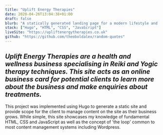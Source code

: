 ```yaml
---
title: "Uplift Energy Therapies"
date: 2020-04-26T13:04:38+01:00
draft: false
blurb: "A statically generated landing page for a modern lifestyle and wellness business."
stack: ["Hugo", "HTML", "CSS", "JavaScript"]
liveSite: "https://upliftenergytherapies.co.uk"
github: "https://github.com/theoboldalex/random-quotes"
---
```


## _Uplift Energy Therapies are a health and wellness business specialising in Reiki and Yogic therapy techniques. This site acts as an online business card for potential clients to learn more about the business and make enquiries about treatments._

This project was implemented using Hugo to generate a static site and provide scope for the client to manage content on the site as their business grows. While simple, this site showcases my knowledge of fundamental HTML, CSS and JavaScript as well as the concept of 'the loop' common to most content management systems including Wordpress.
